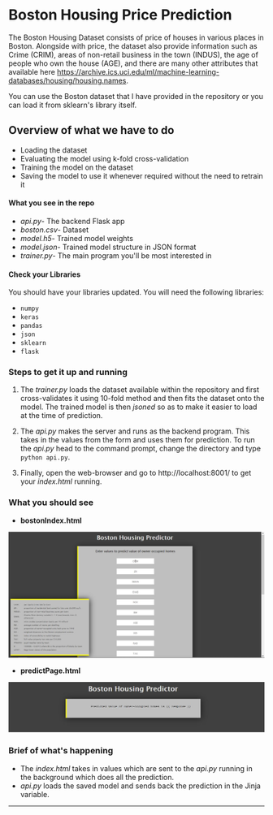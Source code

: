 # Boston Housing Price Prediction

The Boston Housing Dataset consists of price of houses in various places in Boston. Alongside with price, the dataset also provide information such as Crime (CRIM), areas of non-retail business in the town (INDUS), the age of people who own the house (AGE), and there are many other attributes that available here https://archive.ics.uci.edu/ml/machine-learning-databases/housing/housing.names.


You can use the Boston dataset that I have provided in the repository or you can load it from sklearn's library itself.

## Overview of what we have to do

* Loading the dataset
* Evaluating the model using k-fold cross-validation
* Training the model on the dataset
* Saving the model to use it whenever required without the need to retrain it

#### What you see in the repo

* *api.py*- The backend Flask app
* *boston.csv*- Dataset
* *model.h5*- Trained model weights
* *model.json*- Trained model structure in JSON format
* *trainer.py*- The main program you'll be most interested in


#### Check your Libraries

You should have your libraries updated. You will need the following libraries:
* `numpy`
* `keras`
* `pandas`
* `json`
* `sklearn`
* `flask`

### Steps to get it up and running

1. The *trainer.py* loads the dataset available within the repository and first cross-validates it using 10-fold method and then fits the dataset onto the model.
The trained model is then *jsoned* so as to make it easier to load at the time of prediction.

2. The *api.py* makes the server and runs as the backend program. This takes in the values from the form and uses them for prediction.
To run the *api.py* head to the command prompt, change the directory and type `python api.py`.

3. Finally, open the web-browser and go to http://localhost:8001/ to get your *index.html* running.

### What you should see

* **bostonIndex.html**

![bostonIndex.html](bostonIndex.JPG)

* **predictPage.html**

![predictPage.html](predictPage.JPG)

### Brief of what's happening

* The *index.html* takes in values which are sent to the *api.py* running in the background which does all the prediction.
* *api.py* loads the saved model and sends back the prediction in the Jinja variable.

***
